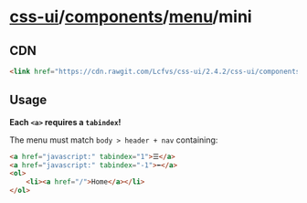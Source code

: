 # [css-ui](../../../#readme)/[components](../../#readme)/[menu](../#readme)/<a>mini</a>

## CDN

```html
<link href="https://cdn.rawgit.com/Lcfvs/css-ui/2.4.2/css-ui/components/menu/mini/mini.min.css" media="screen" rel="stylesheet" /> 
```

## Usage

**Each `<a>` requires a `tabindex`!**

The menu must match `body > header + nav` containing:

```html
<a href="javascript:" tabindex="1">☰</a>
<a href="javascript:" tabindex="-1">⬅</a>
<ol>
    <li><a href="/">Home</a></li>
</ol>
```